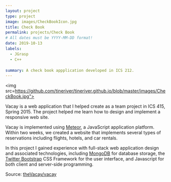 ```yaml
---
layout: project
type: project
image: images/CheckBookIcon.jpg
title: Check Book
permalink: projects/Check Book
# All dates must be YYYY-MM-DD format!
date: 2019-10-13
labels:
  - JGrasp
  - C++

summary: A check book appplication developed in ICS 212.
---
```


<img src=https://github.com/tineriver/tineriver.github.io/blob/master/images/CheckBook.jpg">

Vacay is a web application that I helped create as a team project in ICS 415, Spring 2015. The project helped me learn how to design and implement a responsive web site.

Vacay is implemented using [Meteor](http://meteor.com), a JavaScript application platform. Within two weeks, we created a website that implements several types of reservations including flights, hotels, and car rentals.

In this project I gained experience with full-stack web application design and associated technologies, including [MongoDB](http://mongodb.com) for database storage, the [Twitter Bootstrap](http://getbootstrap.com/) CSS Framework for the user interface, and Javascript for both client and server-side programming. 
 
Source: <a href="https://github.com/theVacay/vacay"><i class="large github icon"></i>theVacay/vacay</a>
